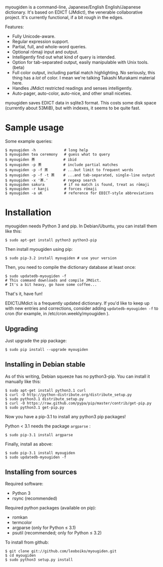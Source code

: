 myougiden is a command-line, Japanese/English English/Japanese dictionary.
It's based on EDICT (JMdict), the venerable collaborative project.  It's
currently functional, if a bit rough in the edges.

Features:
 - Fully Unicode-aware.
 - Regular expression support.
 - Partial, full, and whole-word queries.
 - Optional rōmaji input and output.
 - Intelligently find out what kind of query is intended.
 - Option for tab-separated output, easily manipulable with Unix tools. (beta)
 - Full color output, including partial match highlighting.  No seriously, this
   thing has a *lot* of color.  I mean we're talking Takashi Murakami material
   here.
 - Handles JMdict restricted readings and senses intelligently.
 - Auto-pager, auto-color, auto-nice, and other small niceties.

myougiden saves EDICT data in sqlite3 format. This costs some
disk space (currently about 53MiB), but with indexes, it seems to
be quite fast.

Sample usage
============

Some example queries:

    $ myougiden -h             # long help
    $ myougiden tea ceremony   # guess what to query
    $ myougiden 茶             # ibid
    $ myougiden -p 茶          # include partial matches
    $ myougiden -p -f 茶       # ...but limit to frequent words
    $ myougiden -p -f -t 茶    # ...and tab-separated, single-line output
    $ myougiden -x '茶.'       # regexp search
    $ myougiden sakura         # if no match is found, treat as rōmaji
    $ myougiden -r kanji       # forces rōmaji
    $ myougiden -a uK          # reference for EDICT-style abbreviations

Installation
============

myougiden needs Python 3 and pip.  In Debian/Ubuntu, you can
install them like this:

    $ sudo apt-get install python3 python3-pip

Then install myougiden using pip:

    $ sudo pip-3.2 install myougiden # use your version

Then, you need to compile the dictionary database at least once:

    $ sudo updatedb-myougiden -f
    # This command downloads and compile JMdict.
    # It's a bit heavy, go have some coffee...

That's it, have fun!

EDICT/JMdict is a frequently updated dictionary.  If you'd like
to keep up with new entries and corrections, consider adding
`updatedb-myougiden -f` to cron (for example, in
/etc/cron.weekly/myougiden ).

Upgrading
---------

Just upgrade the pip package:

    $ sudo pip install --upgrade myougiden

Installing in Debian stable
---------------------------

As of this writing, Debian squeeze has no python3-pip.  You can
install it manually like this:

    $ sudo apt-get install python3.1 curl
    $ curl -O http://python-distribute.org/distribute_setup.py
    $ sudo python3.1 distribute_setup.py
    $ curl -O https://raw.github.com/pypa/pip/master/contrib/get-pip.py
    $ sudo python3.1 get-pip.py

Now you have a pip-3.1 to install any python3 pip packages!

Python < 3.1 needs the package `argparse` :

    $ sudo pip-3.1 install argparse

Finally, install as above:

    $ sudo pip-3.1 install myougiden
    $ sudo updatedb-myougiden -f

Installing from sources
-----------------------

Required software:
 - Python 3
 - rsync (recommended)

Required python packages (available on pip):
 - romkan
 - termcolor
 - argparse (only for Python ≤ 3.1)
 - psutil (recommended; only for Python ≤ 3.2)

To install from github:

    $ git clone git://github.com/leoboiko/myougiden.git
    $ cd myougiden
    $ sudo python3 setup.py install

